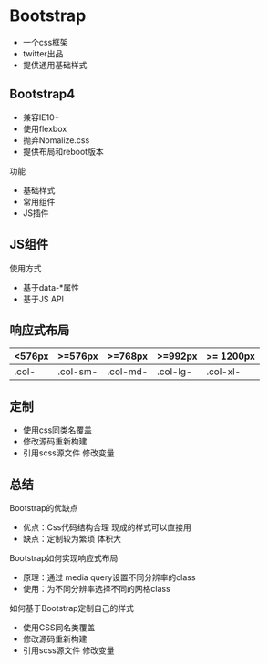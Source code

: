 # Bootstrap

- 一个css框架
- twitter出品
- 提供通用基础样式


## Bootstrap4

- 兼容IE10+
- 使用flexbox
- 抛弃Nomalize.css
- 提供布局和reboot版本

功能
- 基础样式
- 常用组件
- JS插件

## JS组件

使用方式
- 基于data-*属性
- 基于JS API


## 响应式布局


|   <576px  |   >=576px     |   >=768px     |   >=992px |   >=  1200px  |
|   ---     |   ---         |   ---         |   ---     |   ---         |
|   .col-   |   .col-sm-    |   .col-md-    |   .col-lg-  |   .col-xl- |

## 定制

- 使用css同类名覆盖
- 修改源码重新构建
- 引用scss源文件  修改变量


## 总结


Bootstrap的优缺点
- 优点：Css代码结构合理  现成的样式可以直接用
- 缺点：定制较为繁琐 体积大


Bootstrap如何实现响应式布局
- 原理：通过 media query设置不同分辨率的class
- 使用：为不同分辨率选择不同的网格class


如何基于Bootstrap定制自己的样式
- 使用CSS同名类覆盖
- 修改源码重新构建
- 引用scss源文件 修改变量


